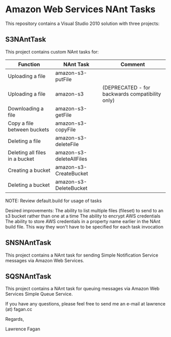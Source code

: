 Amazon Web Services NAnt Tasks
==============================

This repository contains a Visual Studio 2010 solution with three projects:

S3NAntTask
----------

This project contains custom NAnt tasks for:

Function|NAnt Task|Comment
--------|---------|-------
Uploading a file|amazon-s3-putFile|
Uploading a file|amazon-s3|(DEPRECATED - for backwards compatibility only)
Downloading a file|amazon-s3-getFile|
Copy a file between buckets|amazon-s3-copyFile|
Deleting a file|amazon-s3-deleteFile|
Deleting all files in a bucket|amazon-s3-deleteAllFiles|
Creating a bucket|amazon-s3-CreateBucket|
Deleting a bucket|amazon-s3-DeleteBucket|

NOTE: Review default.build for usage of tasks

Desired improvements:
The ability to list multiple files (fileset)  to send to an s3 bucket rather than one at a time
The ability to encrypt AWS credentials
The ability to store AWS credentials in a property name earlier in the NAnt build file. This way they won't have to be specified for each task invocation


SNSNAntTask
-----------
This project contains a NAnt task for sending Simple Notification Service messages via Amazon Web Services.


SQSNAntTask
-----------
This project contains a NAnt task for queuing messages via Amazon Web Services Simple Queue Service.



If you have any questions, please feel free to send me an e-mail at lawrence (at) fagan.cc

Regards,

Lawrence Fagan
